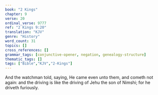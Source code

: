 ```yaml
---
book: "2 Kings"
chapter: 9
verse: 20
ordinal_verse: 9777
ref: "2 Kings 9:20"
translation: "KJV"
genre: "History"
word_count: 31
topics: []
cross_references: []
grammar_tags: [conjunctive-opener, negation, genealogy-structure]
thematic_tags: []
tags: ["Bible","KJV","2-Kings"]
---
```

And the watchman told, saying, He came even unto them, and cometh not again: and the driving is like the driving of Jehu the son of Nimshi; for he driveth furiously.
